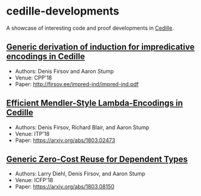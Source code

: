 # cedille-developments
A showcase of interesting code and proof developments in [Cedille](https://github.com/cedille/cedille).

## [Generic derivation of induction for impredicative encodings in Cedille](impred-ind)
* Authors: Denis Firsov and Aaron Stump
* Venue: CPP'18
* Paper: http://firsov.ee/impred-ind/impred-ind.pdf

## [Efficient Mendler-Style Lambda-Encodings in Cedille](efficient-mendler)
* Authors: Denis Firsov, Richard Blair, and Aaron Stump
* Venue: ITP'18
* Paper: https://arxiv.org/abs/1803.02473

## [Generic Zero-Cost Reuse for Dependent Types](generic-reuse)
* Authors: Larry Diehl, Denis Firsov, and Aaron Stump
* Venue: ICFP'18
* Paper: https://arxiv.org/abs/1803.08150
